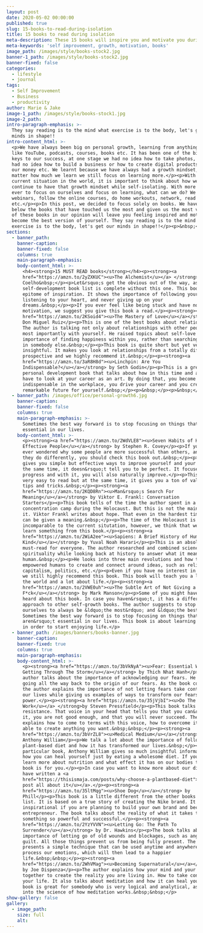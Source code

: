 ```yaml
---
layout: post
date: 2020-05-02 00:00:00
published: true
slug: 15-books-to-read-during-isolation
title: 15 books to read during isolation
meta-description: These 15 books will inspire you and motivate you during this difficult time
meta-keywords: 'self improvement, growth, motivation, books'
image_path: /images/style/books-stock2.jpg
banner-1_path: /images/style/books-stock2.jpg
banner-fixed: false
categories:
  - lifestyle
  - journal
tags:
  - Self Improvement
  - Business
  - productivity
author: Marie & Jake
image-1_path: /images/style/books-stock1.jpg
image-2_path:
intro-paragraph-emphasis: >-
  They say reading is to the mind what exercise is to the body, let's get our
  minds in shape!!
intro-content_html: >-
  <p>We have always been big on personal growth, learning from anything we can
  like YouTube, podcasts, courses, books etc. It has been one of the biggest
  keys to our success, at one stage we had no idea how to take photos, we also
  had no idea how to build a business or how to create digital products, manage
  our money etc. We learnt because we have always had a growth mindset, no
  matter how much we learn we still focus on learning more.</p><p>With the
  current situation in the world, it is important to think about how we can
  continue to have that growth mindset while self-isolating. With more time than
  ever to focus on ourselves and focus on learning, what can we do? We can watch
  webinars, follow the online courses, do home workouts, network, read books
  etc.</p><p>In this post, we decided to focus solely on books. We have listed
  below the books that have touched us the most and given us the most value. All
  of these books in our opinion will leave you feeling inspired and motivated to
  become the best version of yourself. They say reading is to the mind what
  exercise is to the body, let's get our minds in shape!!</p><p>&nbsp;</p>
sections:
  - banner_path:
    banner-caption:
    banner-fixed: false
    columns: true
    main-paragraph-emphasis:
    body-content_html: >-
      <h4><strong>15 MUST READ books</strong></h4><p><strong><a
      href="https://amzn.to/2yZXKUC"><u>The Alchemist</u></a> </strong>by Paulo
      Coelho&nbsp;</p><p>Let&rsquo;s get the obvious out of the way, as no
      self-development book list is complete without this one. This book is an
      epitome of inspiration. It shows the importance of following your journey,
      listening to your heart, and never giving up on your
      dreams.&nbsp;</p><p>If you ever feel like being stuck and have no
      motivation, we suggest you give this book a read.</p><p><strong><a
      href="https://amzn.to/2KSoid4"><u>The Mastery of Love</u></a></strong> by
      Don Miguel Ruiz</p><p>This is one of the best books about relationships.
      The author is talking not only about relationships with other people but
      most importantly with yourself. He raised topics about self-love and the
      importance of finding happiness within you, rather than searching for it
      in somebody else.&nbsp;</p><p>This book is quite short but yet very
      insightful. It makes you look at relationships from a totally different
      prospective and we highly recommend it.&nbsp;</p><p><strong><a
      href="https://amzn.to/3aR8H8d"><u>Linchpin: Are You
      Indispensable?</u></a></strong> by Seth Godin</p><p>This is a great
      personal development book that talks about how in this time and age you
      have to look at your career as an art. By doing that, you become
      indispensable in the workplace, you drive your career and you create a
      remarkable future for yourself.&nbsp;</p><p>&nbsp;</p><p>&nbsp;</p>
  - banner_path: /images/office/personal-growth6.jpg
    banner-caption:
    banner-fixed: false
    columns: true
    main-paragraph-emphasis: >-
      Sometimes the best way forward is to stop focusing on things that aren’t
      essential in our lives.
    body-content_html: >-
      <p><strong><a href="https://amzn.to/2WdVLE8"><u>Seven Habits of Highly
      Effective People</u></a></strong> by Stephen R. Covey</p><p>If you have
      ever wondered why some people are more successful than others, and what
      they do differently, you should check this book out.&nbsp;</p><p>The book
      gives you simple but effective ways to improve yourself and your life. At
      the same time, it doesn&rsquo;t tell you to be perfect. It focuses more on
      progress and with it, you will also naturally improve.</p><p>This book is
      very easy to read but at the same time, it gives you a ton of valuable
      tips and tricks.&nbsp;</p><p><strong><a
      href="https://amzn.to/2KQD8Rn"><u>Man&rsquo;s Search For
      Meaning</u></a></strong> by Viktor E. Frankl: Conversation
      Starters</p><p>This book tells of the time the author spent in a
      concentration camp during the Holocaust. But this is not the main topic of
      it. Viktor Frankl writes about hope. That even in the hardest times life
      can be given a meaning.&nbsp;</p><p>The time of the Holocaust is
      incomparable to the current situtation, however, we think that we can all
      learn something from this book.</p><p><strong><a
      href="https://amzn.to/2WiA2ee"><u>Sapiens: A Brief History of Human
      Kind</u></a></strong> by Yuval Noah Harari</p><p>This is an absolute
      must-read for everyone. The author researched and combined science and
      spirituality while looking back at history to answer what it means to be
      human.&nbsp;</p><p>He looks into three main revolutions and how they have
      empowered humans to create and connect around ideas, such as religion,
      capitalism, politics, etc.</p><p>Even if you have no interest in history,
      we still highly recommend this book. This book will teach you a lot about
      the world and a lot about life.</p><p><strong><a
      href="https://amzn.to/2VWE0uh"><u>The Subtle Art of Not Giving a
      F*ck</u></a></strong> by Mark Manson</p><p>Some of you might have already
      heard about this book. In case you haven&rsquo;t, it has a different
      approach to other self-growth books. The author suggests to stop forcing
      ourselves to always be &ldquo;the most&rdquo; and &ldquo;the best&rdquo;.
      Sometimes the best way forward is to stop focusing on things that
      aren&rsquo;t essential in our lives. This book is about learning to let go
      in order to start enjoying life.</p>
  - banner_path: /images/banners/books-banner.jpg
    banner-caption:
    banner-fixed: true
    columns: true
    main-paragraph-emphasis:
    body-content_html: >-
      <p><strong><a href="https://amzn.to/3bVkNyA"><u>Fear: Essential Wisdom of
      Getting Through The Storm</u></a></strong> by Thich Nhat Hanh</p><p>The
      author talks about the importance of acknowledging our fears. He starts by
      going all the way back to the origin of our fears. As the book continues,
      the author explains the importance of not letting fears take control over
      our lives while giving us examples of ways to transform our fears into our
      power.</p><p><strong><a href="https://amzn.to/35jVjbI"><u>Do The
      Work</u></a> </strong>by Steven Pressfield</p><p>This book talks about
      resistance. That voice in your head that tells you that you can&rsquo;t do
      it, you are not good enough, and that you will never succeed. The author
      explains how to come to terms with this voice, how to overcome it and be
      able to create anything you want.&nbsp;&nbsp;</p><p><strong><a
      href="https://amzn.to/3bVrZL8"><u>Medical Medium</u></a></strong> by
      Anthony William</p><p>We talk a lot about the importance of following a
      plant-based diet and how it has transformed our lives.&nbsp;</p><p>In this
      particular book, Anthony William gives so much insightful information on
      how you can heal yourself just by eating a wholesome diet. If you want to
      learn more about nutrition and what effect it has on our bodies than this
      book is for you.</p><p>In case you want to know more about our diet we
      have written a <a
      href="https://thisismaja.com/posts/why-choose-a-plantbased-diet"><u>blog
      post all about it</u></a>.</p><p><strong><a
      href="https://amzn.to/35ltMqg"><u>Shoe Dog</u></a></strong> by
      Phill</p><p>This book is a little different from the other books on this
      list. It is based on a true story of creating the Nike brand. It is super
      inspirational if you are planning to build your own brand and become an
      entrepreneur. The book talks about the reality of what it takes to create
      something so powerful and successful.</p><p><strong><a
      href="https://amzn.to/2YzYVVN"><u>Letting Go: The Path To
      Surrender</u></a></strong> by Dr. Hawkins</p><p>The book talks about the
      importance of letting go of old wounds and blockages, such as anger and
      guilt. All those things prevent us from being fully present. The author
      presents a simple technique that can be used anytime and anywhere to
      process our emotions, which will then lead to a happier
      life.&nbsp;&nbsp;</p><p><strong><a
      href="https://amzn.to/2WhVMag"><u>Becoming Supernatural</u></a></strong>
      by Joe Dispenza</p><p>The author explains how your mind and your body work
      together to create the reality you are living in. How to take control over
      your life. It also talks about meditation and how it can heal you. This
      book is great for somebody who is very logical and analytical, as it goes
      into the science of how meditation works.&nbsp;&nbsp;</p>
show-gallery: false
gallery:
  - image_path:
    size: full
    alt:
---
```


